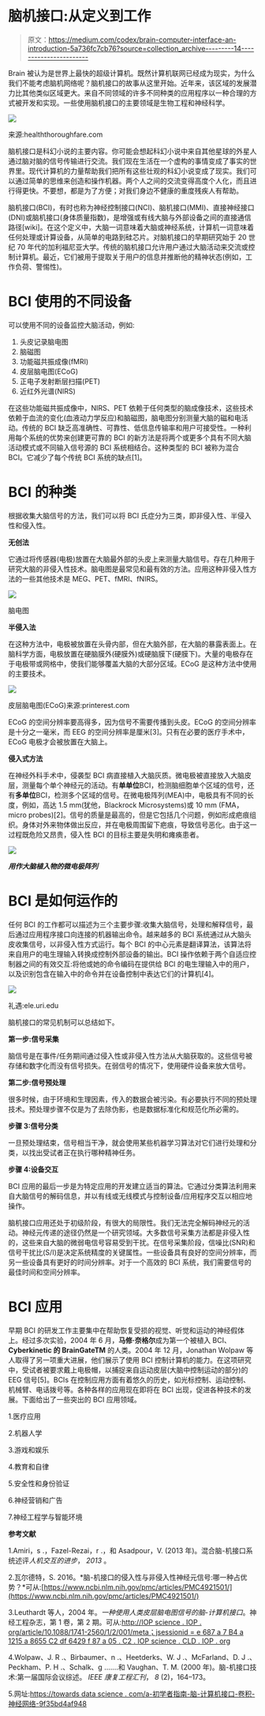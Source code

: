 # 脑机接口:从定义到工作

> 原文：<https://medium.com/codex/brain-computer-interface-an-introduction-5a736fc7cb76?source=collection_archive---------14----------------------->

Brain 被认为是世界上最快的超级计算机。既然计算机联网已经成为现实，为什么我们不能考虑脑机网络呢？脑机接口的故事从这里开始。近年来，该区域的发展潜力比其他类似区域更大。来自不同领域的许多不同种类的应用程序以一种合理的方式被开发和实现。一些使用脑机接口的主要领域是生物工程和神经科学。

![](img/bd84a3ddfa89fb9888a4a1c8553675cd.png)

来源:healththoroughfare.com

脑机接口是科幻小说的主要内容。你可能会想起科幻小说中来自其他星球的外星人通过脑对脑的信号传输进行交流。我们现在生活在一个虚构的事情变成了事实的世界里。现代计算机的力量帮助我们把所有这些壮观的科幻小说变成了现实。我们可以通过简单的思维来创造和操作机器。两个人之间的交流变得高度个人化，而且进行得更快。不要想，都是为了方便；对我们身边不健康的重度残疾人有帮助。

脑机接口(BCI)，有时也称为神经控制接口(NCI)、脑机接口(MMI)、直接神经接口(DNI)或脑机接口(身体质量指数)，是增强或有线大脑与外部设备之间的直接通信路径[wiki]。在这个定义中，大脑一词意味着大脑或神经系统，计算机一词意味着任何处理或计算设备，从简单的电路到硅芯片。对脑机接口的早期研究始于 20 世纪 70 年代的加利福尼亚大学。传统的脑机接口允许用户通过大脑活动来交流或控制计算机。最近，它们被用于提取关于用户的信息并推断他的精神状态(例如，工作负荷、警惕性)。

# BCI 使用的不同设备

可以使用不同的设备监控大脑活动，例如:

1.  头皮记录脑电图
2.  脑磁图
3.  功能磁共振成像(fMRI)
4.  皮层脑电图(ECoG)
5.  正电子发射断层扫描(PET)
6.  近红外光谱(NIRS)

在这些功能磁共振成像中，NIRS、PET 依赖于任何类型的脑成像技术，这些技术依赖于血流的变化(血液动力学反应)和脑磁图，脑电图分别测量大脑的磁和电活动。传统的 BCI 缺乏高准确性、可靠性、低信息传输率和用户可接受性。一种利用每个系统的优势来创建更可靠的 BCI 的新方法是将两个或更多个具有不同大脑活动模式或不同输入信号源的 BCI 系统相结合。这种类型的 BCI 被称为混合 BCI。它减少了每个传统 BCI 系统的缺点[1]。

# **BCI 的种类**

根据收集大脑信号的方法，我们可以将 BCI 氏症分为三类，即非侵入性、半侵入性和侵入性。

**无创法**

它通过将传感器(电极)放置在大脑最外部的头皮上来测量大脑信号。存在几种用于研究大脑的非侵入性技术。脑电图是最常见和最有效的方法。应用这种非侵入性方法的一些其他技术是 MEG、PET、fMRI、fNIRS。

![](img/3afceeb42d8d2b953c8c20fe2b3152ce.png)

脑电图

**半侵入法**

在这种方法中，电极被放置在头骨内部，但在大脑外部，在大脑的暴露表面上。在脑科学方面，电极放置在硬脑膜外(硬膜外)或硬脑膜下(硬膜下)。大量的电极存在于电极带或网格中，使我们能够覆盖大脑的大部分区域。ECoG 是这种方法中使用的主要技术。

![](img/fa124816dbfd06780c199f4c54f5ceb8.png)

皮层脑电图(ECoG)来源:printerest.com

ECoG 的空间分辨率要高得多，因为信号不需要传播到头皮。ECoG 的空间分辨率是十分之一毫米，而 EEG 的空间分辨率是厘米[3]。只有在必要的医疗手术中，ECoG 电极才会被放置在大脑上。

**侵入式方法**

在神经外科手术中，侵袭型 BCI 病直接植入大脑灰质。微电极被直接放入大脑皮层，测量每个单个神经元的活动。有**单单位**BCI，检测脑细胞单个区域的信号，还有**多单位**BCI，检测多个区域的信号。在微电极阵列(MEA)中，电极具有不同的长度，例如，高达 1.5 mm(犹他，Blackrock Microsystems)或 10 mm (FMA，micro probes)[2]。信号的质量是最高的，但是它包括几个问题，例如形成疤痕组织。身体对外来物体做出反应，并在电极周围留下疤痕，导致信号恶化。由于这一过程既危险又昂贵，侵入性 BCI 的目标主要是失明和瘫痪患者。

![](img/46dda5e9bed8f6b9721ae036e557576f.png)

***用作大脑植入物的微电极阵列***

# BCI 是如何运作的

任何 BCI 的工作都可以描述为三个主要步骤:收集大脑信号，处理和解释信号，最后通过应用程序接口向连接的机器输出命令。越来越多的 BCI 系统通过从大脑头皮收集信号，以非侵入性方式运行。每个 BCI 的中心元素是翻译算法，该算法将来自用户的电生理输入转换成控制外部设备的输出。BCI 操作依赖于两个自适应控制器之间的有效交互:将他或她的命令编码在提供给 BCI 的电生理输入中的用户，以及识别包含在输入中的命令并在设备控制中表达它们的计算机[4]。

![](img/c65c494f70e4d2009928e02018b049e2.png)

礼遇:ele.uri.edu

脑机接口的常见机制可以总结如下。

**第一步:信号采集**

脑信号是在事件/任务期间通过侵入性或非侵入性方法从大脑获取的。这些信号被存储和数字化而没有信号损失。在弱信号的情况下，使用硬件设备来放大信号。

**第二步:信号预处理**

很多时候，由于环境和生理因素，传入的数据会被污染。有必要执行不同的预处理技术。预处理步骤不仅是为了去除伪影，也是数据标准化和规范化所必需的。

**步骤 3:信号分类**

一旦预处理结束，信号相当干净，就会使用某些机器学习算法对它们进行处理和分类，以找出受试者正在执行哪种精神任务。

**步骤 4:设备交互**

BCI 应用的最后一步是为特定应用的开发建立适当的算法。它通过分类算法利用来自大脑信号的解码信息，并以有线或无线模式与控制设备/应用程序交互以相应地操作。

脑机接口应用还处于初级阶段，有很大的局限性。我们无法完全解码神经元的活动。神经元传递的途径仍然是一个研究领域。大多数信号采集方法都是非侵入性的，这些来自大脑的微弱电信号容易受到干扰。在信号采集阶段，信噪比(SNR)和信号干扰比(S/I)是决定系统精度的关键属性。一些设备具有良好的空间分辨率，而另一些设备具有更好的时间分辨率。对于一个高效的 BCI 系统，我们需要信号的最佳时间和空间分辨率。

# BCI 应用

早期 BCI 的研发工作主要集中在帮助恢复受损的视觉、听觉和运动的神经假体上。经过多次实验，2004 年 6 月，**马修·奈格尔**成为第一个被植入 BCI、 **Cyberkinetic 的 BrainGateTM** 的人类。2004 年 12 月，Jonathan Wolpaw 等人取得了另一项重大进展，他们展示了使用 BCI 控制计算机的能力。在这项研究中，受试者被要求戴上电极帽，以捕捉来自运动皮层(大脑中控制运动的部分)的 EEG 信号[5]。BCIs 在控制应用方面有着悠久的历史，如光标控制、运动控制、机械臂、电话拨号等。各种各样的应用现在即将在 BCI 出现，促进各种技术的发展。下面给出了一些突出的 BCI 应用领域。

1.医疗应用

2.机器人学

3.游戏和娱乐

4.教育和自律

5.安全性和身份验证

6.神经营销和广告

7.神经工程学与智能环境

**参考文献**

1.Amiri，s .，Fazel-Rezai，r .，和 Asadpour，V. (2013 年)。混合脑-机接口系统述评*人机交互的进步*， *2013* 。

2.瓦尔德特，S. 2016。*脑-机接口的侵入性与非侵入性神经元信号:哪一种占优势？*可从:[https://www.ncbi.nlm.nih.gov/pmc/articles/PMC4921501/](https://www.ncbi.nlm.nih.gov/pmc/articles/PMC4921501/)

3.Leuthardt 等人，2004 年。*一种使用人类皮层脑电图信号的脑-计算机接口*。神经工程杂志，第 1 卷，第 2 期。可从:[http://IOP science . IOP . org/article/10.1088/1741-2560/1/2/001/meta；jsessionid = e 687 a 7 B4 a 1215 a 8655 C2 df 6429 f 87 a 05 . C2 . IOP science . CLD . IOP . org](http://iopscience.iop.org/article/10.1088/1741-2560/1/2/001/meta;jsessionid=E687A7B4A1215A8655C2DF6429F87A05.c2.iopscience.cld.iop.org)

4.Wolpaw、J. R .、Birbaumer、n .、Heetderks、W. J .、McFarland、D. J .、Peckham、P. H .、Schalk、g .……和 Vaughan、T. M. (2000 年)。脑-机接口技术:第一届国际会议综述。 *IEEE 康复工程汇刊*， *8* (2)，164–173。

5.网址:[https://towards data science . com/a-初学者指南-脑-计算机接口-卷积-神经网络-9f35bd4af948](https://towardsdatascience.com/a-beginners-guide-to-brain-computer-interface-and-convolutional-neural-networks-9f35bd4af948)